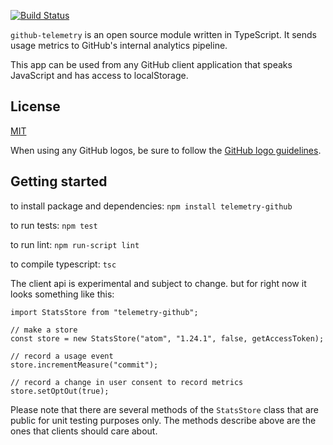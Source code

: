 [![Build Status](https://travis-ci.com/atom/telemetry.svg?token=RwrCnzpsZN5oEq5S5p7V&branch=master)](https://travis-ci.com/atom/telemetry)

`github-telemetry` is an open source module written in TypeScript. It sends usage metrics to GitHub's internal analytics pipeline.

This app can be used from any GitHub client application that speaks JavaScript and has access to localStorage.

## License


[MIT](https://github.com/atom/telemetry/blob/master/LICENSE)

When using any GitHub logos, be sure to follow the [GitHub logo guidelines](https://github.com/logos).

## Getting started

to install package and dependencies:
`npm install telemetry-github`

to run tests:
`npm test`

to run lint:
`npm run-script lint`

to compile typescript:
`tsc`

The client api is experimental and subject to change.
but for right now it looks something like this:
```
import StatsStore from "telemetry-github";

// make a store
const store = new StatsStore("atom", "1.24.1", false, getAccessToken);

// record a usage event
store.incrementMeasure("commit");

// record a change in user consent to record metrics
store.setOptOut(true);

```

Please note that there are several methods of the `StatsStore` class that are public for unit testing purposes only.  The methods describe above are the ones that clients should care about.
